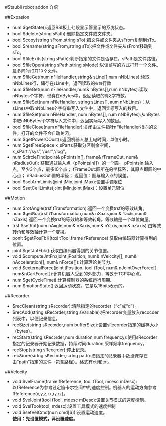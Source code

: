 #Staubli robot addon 介绍

##Expasion
* num $getState():返回RSI板上七段显示管显示的系统状态。
* bool $delete(string sPath):删除指定文件或文件夹。
* bool $copy(string sFrom,string sTo):把文件或文件夹从sFrom复制到sTo。
* bool $rename(string sFrom,string sTo):把文件或文件夹从sFrom移动到sTo。
* bool $fileExits(string sPath):判断指定的文件是否存在，sPath是文件路径。
* bool $fileOpen(string sPath,string sMode):以读或写的方式打开一个文件。最多同时打开10个文件。
* num $fileGet(num nFileHandler,string& sLine[],num nNbLines):读取nNbLines行，储存在sLine中，返回读取的`有效`行数
* num $fileGet(num nFileHandler,num& nBytes[],num nNbytes):读取nNbytes个字符，储存在nBytes中，返回读取的`有效`字符数。
* num $fileSet(num nFileHandler, string sLines[], num nNbLines)：从sLines中取nNbLines个字符串写入文件中，返回实际写入的数目。
* num $fileSet(num nFileHandler, num nBytes[], num nNbBytes):从nBytes中取nNbBytes个字符写入文件中，返回实际写入的数目。
* bool $fileClose(num nFileHandler):关闭由文件指针nFileHandler指向的文件。打开的文件不会自动关闭。
* num $getPowerCOunt():返回机器人总上电时间，单位小时。
* num $getFreeSpace(x_sPart):获取分区剩余空间，x_sPart:“/sys”,“/usr”,“/log”。
* num $circleFind(point& pPointsIn[], frame& fFrameOut, num& nRadiusOut):
获取通过输入点（pPointsIn[]）的一个圆。
pPointsIn:输入点，至少3个点，最多10个点；
fFrameOut:圆所在的坐标系，其原点即圆的中心点；
nRadiusOut:圆的半径；
返回值：圆与输入点的误差。
* bool $setArmLimits(joint jMin,joint jMax):设置手臂限位
* bool $setCellLimits(joint jMin,joint jMax)：设置单元限位

##Motion
* num $rotAngle(trsf tTransformation):返回一个变换trsf的等效转角。
* num $getRot(trsf tTransformation,num& nXaxis,num& Yaxis,num& nZaxis)
返回一个变换trsf的等效轴和等效转角。等效轴是一个单位向量。
* trsf $setRot(num nAngle,num& nXaxis,num& nYaxis,num& nZaxis)
由等效转角和等效轴计算一个变换。
* ponit $getPosFbK(tool tTool,frame fReference):获取由编码器计算得到的位置。
* joint $getJntFbk():获取由编码器得到的关节位置。
* void $computeJntFrc(joint jPosition, num& nVelocity[], num& nAcceleration[], num& nForce[]):计算理论关节力。
* void $externalForce(joint jPosition, tool tTool, num& nJointOverForce[], num&nCartForce[]):计算机器人受到的外部力，等效于TCP中心点。
* num $getCycleTime():计算控制器的系统运行周期。
* num $motionState():返回运动状态。它是以16bits表示的。


##Recorder
* $recClean(string sRecorder):清除指定的recorder（“c”或“d”）。
* $recAdd(string sRecorder,string sVariable):把recorder变量放入recocder列表中，以便记录信息。
* recSize(string sRecorder,num bufferSize):设置sRecorder指定的缓存大小（bytes）。
* recStart(string sRecorder,num  duration,num frequency):使用sRecorder指定的记录器开始记录数据，持续时间duration,采样频率frequency。
* recStop(string sRecorder):停止记录。
* recStore(string sRecorder,string path):把指定的记录器中数据保存在由“path”指定的文件（包含路径）。格式有ctt和txt。


##Velocity
* void $velFrame(frame fReference, tool tTool, mdesc mDesc):  
以fReference为参考设定笛卡尔空间中的速度控制。机器人的运动方向参考fReference(x,y,z,rx,ry,rz)。
* void $velJoint(tool tTool, mdesc mDesc):设置关节模式的速度控制。
* void $velTool(tool, mdesc):设置工具模式的速度控制
* void $setVelCmd(num cmd[6]):设置运动速度。  
**使用：先设置模式，再设置速度。**


